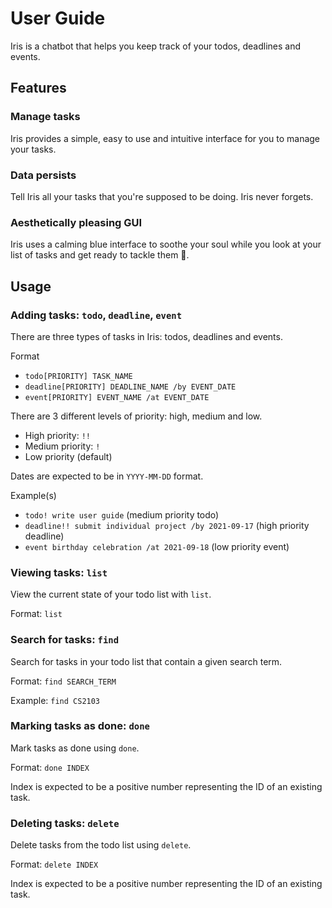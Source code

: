 # User Guide

Iris is a chatbot that helps you keep track of your todos, deadlines and events.

## Features

### Manage tasks

Iris provides a simple, easy to use and intuitive interface for you to manage your tasks.

### Data persists

Tell Iris all your tasks that you're supposed to be doing. Iris never forgets.

### Aesthetically pleasing GUI

Iris uses a calming blue interface to soothe your soul while you look at your list of tasks and get ready to tackle them 💪.

## Usage

### Adding tasks: `todo`, `deadline`, `event`

There are three types of tasks in Iris: todos, deadlines and events.

Format
* `todo[PRIORITY] TASK_NAME`
* `deadline[PRIORITY] DEADLINE_NAME /by EVENT_DATE`
* `event[PRIORITY] EVENT_NAME /at EVENT_DATE`

There are 3 different levels of priority: high, medium and low.
* High priority: `!!`
* Medium priority: `!`
* Low priority (default)

Dates are expected to be in `YYYY-MM-DD` format.

Example(s)
* `todo! write user guide` (medium priority todo)
* `deadline!! submit individual project /by 2021-09-17` (high priority deadline)
* `event birthday celebration /at 2021-09-18` (low priority event)

### Viewing tasks: `list`

View the current state of your todo list with `list`.

Format: `list`

### Search for tasks: `find`

Search for tasks in your todo list that contain a given search term.

Format: `find SEARCH_TERM`

Example: `find CS2103`

### Marking tasks as done: `done`

Mark tasks as done using `done`.

Format: `done INDEX`

Index is expected to be a positive number representing the ID of an existing task.

### Deleting tasks: `delete`

Delete tasks from the todo list using `delete`.

Format: `delete INDEX`

Index is expected to be a positive number representing the ID of an existing task.
